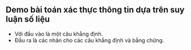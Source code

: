 ## Demo bài toán xác thực thông tin dựa trên suy luận số liệu
- Với đầu vào là một câu khẳng định.
- Đầu ra là các nhãn cho các câu khẳng định và bằng chứng.
